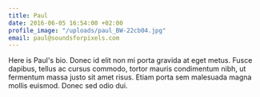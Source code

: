 ```yaml
---
title: Paul
date: 2016-06-05 16:54:00 +02:00
profile_image: "/uploads/paul_BW-22cb04.jpg"
email: paul@soundsforpixels.com
---
```


Here is Paul's bio. Donec id elit non mi porta gravida at eget metus. Fusce dapibus, tellus ac cursus commodo, tortor mauris condimentum nibh, ut fermentum massa justo sit amet risus. Etiam porta sem malesuada magna mollis euismod. Donec sed odio dui.